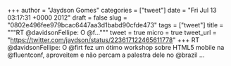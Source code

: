 
+++
author = "Jaydson Gomes"
categories = ["tweet"]
date = "Fri Jul 13 03:17:31 +0000 2012"
draft = false
slug = "0802e496fee979bcac6447aa3d1babd90cfde473"
tags = ["tweet"]
title = """RT @davidsonFellipe: O @f..."""
tweet = true
micro = true
tweet_url = "https://twitter.com/jaydson/status/223617122465611778"
+++
RT @davidsonFellipe: O @firt fez um ótimo workshop sobre HTML5 mobile na @fluentconf, aproveitem e não percam a palestra dele no @brazil ...
